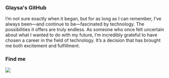 ### Glaysa's GitHub

I’m not sure exactly when it began, but for as long as I can remember, I’ve always been—and continue to be—fascinated by technology. The possibilities it offers are truly endless. As someone who once felt uncertain about what I wanted to do with my future, I’m incredibly grateful to have chosen a career in the field of technology. It’s a decision that has brought me both excitement and fulfillment.

### Find me
<a href="https://www.linkedin.com/in/glaysa-fernandez/"><img src="https://img.shields.io/badge/LinkedIn-0077B5?style=for-the-badge&logo=linkedin&logoColor=white" /></a>
